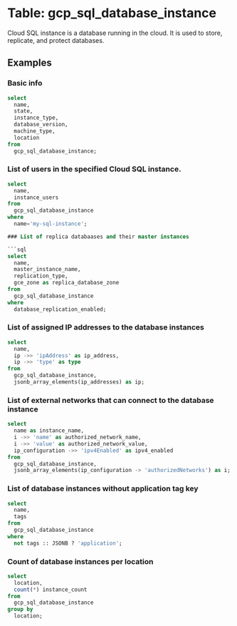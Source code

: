 # Table: gcp_sql_database_instance

Cloud SQL instance is a database running in the cloud. It is used to store, replicate, and protect databases.

## Examples

### Basic info

```sql
select
  name,
  state,
  instance_type,
  database_version,
  machine_type,
  location
from
  gcp_sql_database_instance;
```

### List of users in the specified Cloud SQL instance.

````sql
select
  name,
  instance_users
from
  gcp_sql_database_instance
where
  name='my-sql-instance';

### List of replica databaases and their master instances

```sql
select
  name,
  master_instance_name,
  replication_type,
  gce_zone as replica_database_zone
from
  gcp_sql_database_instance
where
  database_replication_enabled;
````

### List of assigned IP addresses to the database instances

```sql
select
  name,
  ip ->> 'ipAddress' as ip_address,
  ip ->> 'type' as type
from
  gcp_sql_database_instance,
  jsonb_array_elements(ip_addresses) as ip;
```

### List of external networks that can connect to the database instance

```sql
select
  name as instance_name,
  i ->> 'name' as authorized_network_name,
  i ->> 'value' as authorized_network_value,
  ip_configuration ->> 'ipv4Enabled' as ipv4_enabled
from
  gcp_sql_database_instance,
  jsonb_array_elements(ip_configuration -> 'authorizedNetworks') as i;
```

### List of database instances without application tag key

```sql
select
  name,
  tags
from
  gcp_sql_database_instance
where
  not tags :: JSONB ? 'application';
```

### Count of database instances per location

```sql
select
  location,
  count(*) instance_count
from
  gcp_sql_database_instance
group by
  location;
```
